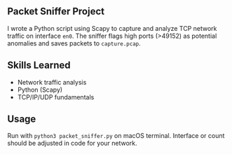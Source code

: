## Packet Sniffer Project

I wrote a Python script using Scapy to capture and analyze TCP network traffic on interface `en0`. The sniffer flags high ports (>49152) as potential anomalies and saves packets to `capture.pcap`.

## Skills Learned
- Network traffic analysis
- Python (Scapy)
- TCP/IP/UDP fundamentals

## Usage
Run with `python3 packet_sniffer.py` on macOS terminal. Interface or count should be adjusted in code for your network.

